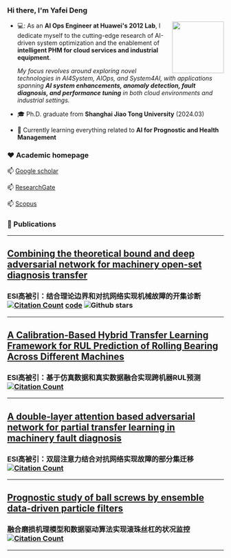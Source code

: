 ### Hi there, I'm Yafei Deng
<img align="right" src="https://i.giphy.com/media/FAFo1M7EC4gRZ4HETH/giphy.webp" width="120px"/>

  - 💻: As an **AI Ops Engineer at Huawei's 2012 Lab**, I dedicate myself to the cutting-edge research of AI-driven system optimization and the enablement of **intelligent PHM for cloud services and industrial equipment**.

    *My focus revolves around exploring novel technologies in AI4System, AIOps, and System4AI, with applications spanning **AI system enhancements, anomaly detection, fault diagnosis, and performance tuning** in both cloud environments and industrial settings.*
  - :mortar_board: Ph.D. graduate from **Shanghai Jiao Tong University** (2024.03)
  - 🌱 Currently learning everything related to **AI for Prognostic and Health Management**

### ❤️ Academic homepage

  📫         [Google scholar](https://scholar.google.com/citations?user=-mW9Ny0AAAAJ&hl=zh-CN)

  📫         [ResearchGate](https://www.researchgate.net/profile/Yafei-Deng)

  📫         [Scopus](https://www.scopus.com/authid/detail.uri?authorId=57201215111)


### 📕 Publications
----
<!-- BLOG-POST-LIST:START -->
## [Combining the theoretical bound and deep adversarial network for machinery open-set diagnosis transfer](https://www.sciencedirect.com/science/article/abs/pii/S0925231223005143)

### ESI高被引：结合理论边界和对抗网络实现机械故障的开集诊断[![Citation Count](https://img.shields.io/badge/citations-31-blue)](https://example.com/link_to_your_paper) **[code](https://github.com/phoenixdyf/Theory-guided-Progressive-Transfer-Learning-Network)**  ![Github stars](https://img.shields.io/github/stars/phoenixdyf/Theory-guided-Progressive-Transfer-Learning-Network.svg)
 ----


##  [A Calibration-Based Hybrid Transfer Learning Framework for RUL Prediction of Rolling Bearing Across Different Machines](https://ieeexplore.ieee.org/abstract/document/10078406)

### ESI高被引：基于仿真数据和真实数据融合实现跨机器RUL预测[![Citation Count](https://img.shields.io/badge/citations-55-blue)](https://example.com/link_to_your_paper)
----


## [A double-layer attention based adversarial network for partial transfer learning in machinery fault diagnosis](https://www.sciencedirect.com/science/article/abs/pii/S0166361521000063)

### ESI高被引：双层注意力结合对抗网络实现故障的部分集迁移[![Citation Count](https://img.shields.io/badge/citations-145-blue)](https://example.com/link_to_your_paper)
 ----


## [Prognostic study of ball screws by ensemble data-driven particle filters](https://www.sciencedirect.com/science/article/abs/pii/S0278612520300996)

### 融合磨损机理模型和数据驱动算法实现滚珠丝杠的状况监控[![Citation Count](https://img.shields.io/badge/citations-62-blue)](https://example.com/link_to_your_paper)
----


